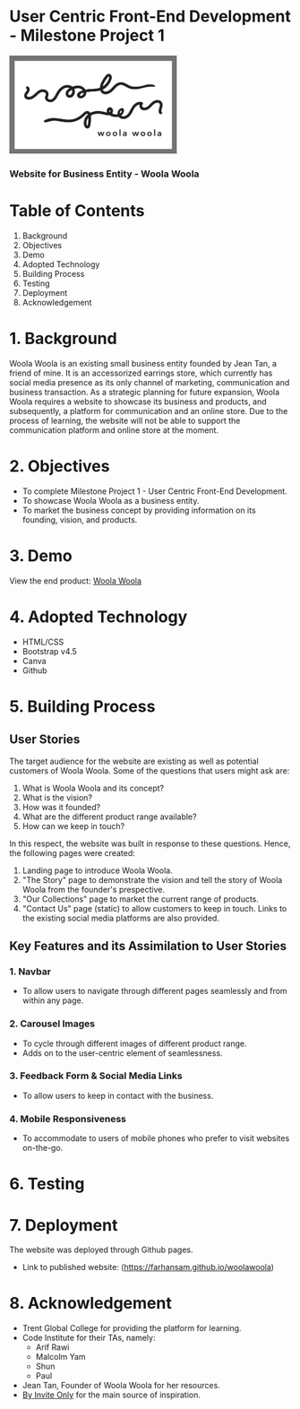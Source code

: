 # User Centric Front-End Development - Milestone Project 1

![woolawoola logo](image/ww-logo.png) 
### Website for Business Entity - Woola Woola

# Table of Contents
1. Background
2. Objectives
3. Demo
4. Adopted Technology
5. Building Process
6. Testing
7. Deployment
8. Acknowledgement

# 1. Background
Woola Woola is an existing small business entity founded by Jean Tan, a friend of mine. It is an accessorized earrings store, which currently has social media presence as its only channel of marketing, communication and business transaction. As a strategic planning for future expansion, Woola Woola requires a website to showcase its business and products, and subsequently, a platform for communication and an online store. Due to the process of learning, the website will not be able to support the communication platform and online store at the moment.

# 2. Objectives
* To complete Milestone Project 1 - User Centric Front-End Development.
* To showcase Woola Woola as a business entity.
* To market the business concept by providing information on its founding, vision, and products.

# 3. Demo
View the end product: [Woola Woola](https://farhansam.github.io/woolawoola)

# 4. Adopted Technology
* HTML/CSS
* Bootstrap v4.5
* Canva
* Github

# 5. Building Process

## User Stories
The target audience for the website are existing as well as potential customers of Woola Woola. Some of the questions that users might ask are:

1. What is Woola Woola and its concept?
2. What is the vision?
3. How was it founded?
4. What are the different product range available?
5. How can we keep in touch?

In this respect, the website was built in response to these questions. Hence, the following pages were created:

1. Landing page to introduce Woola Woola.
2. "The Story" page to demonstrate the vision and tell the story of Woola Woola from the founder's prespective.
3. "Our Collections" page to market the current range of products.
4. "Contact Us" page (static) to allow customers to keep in touch. Links to the existing social media platforms are also provided.

## Key Features and its Assimilation to User Stories
### 1. Navbar
* To allow users to navigate through different pages seamlessly and from within any page.
### 2. Carousel Images
* To cycle through different images of different product range. 
* Adds on to the user-centric element of seamlessness.
### 3. Feedback Form & Social Media Links
* To allow users to keep in contact with the business.
### 4. Mobile Responsiveness
* To accommodate to users of mobile phones who prefer to visit websites on-the-go.

# 6. Testing

# 7. Deployment
The website was deployed through Github pages.
* Link to published website: (https://farhansam.github.io/woolawoola)

# 8. Acknowledgement
* Trent Global College for providing the platform for learning.
* Code Institute for their TAs, namely:
  * Arif Rawi
  * Malcolm Yam
  * Shun
  * Paul
* Jean Tan, Founder of Woola Woola for her resources.
* [By Invite Only](https://www.byinviteonly.info/) for the main source of inspiration. 






